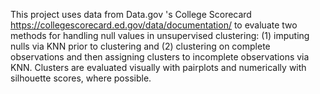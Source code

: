 This project uses data from Data.gov 's College Scorecard https://collegescorecard.ed.gov/data/documentation/ to evaluate two methods for handling null values in unsupervised clustering: (1) imputing nulls via KNN prior to clustering and (2) clustering on complete observations and then assigning clusters to incomplete observations via KNN. 
Clusters are evaluated visually with pairplots and numerically with silhouette scores, where possible.
